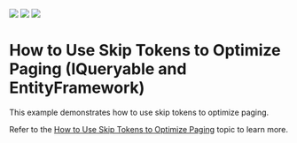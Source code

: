 <!-- default badges list -->
![](https://img.shields.io/endpoint?url=https://codecentral.devexpress.com/api/v1/VersionRange/132018169/21.1.1%2B)
[![](https://img.shields.io/badge/Open_in_DevExpress_Support_Center-FF7200?style=flat-square&logo=DevExpress&logoColor=white)](https://supportcenter.devexpress.com/ticket/details/T830599)
[![](https://img.shields.io/badge/📖_How_to_use_DevExpress_Examples-e9f6fc?style=flat-square)](https://docs.devexpress.com/GeneralInformation/403183)
<!-- default badges end -->
# How to Use Skip Tokens to Optimize Paging (IQueryable and EntityFramework)
This example demonstrates how to use skip tokens to optimize paging.

Refer to the <a href="https://documentation.devexpress.com/WPF/120298/Controls-and-Libraries/Data-Grid/Binding-to-Data/Binding-to-any-Data-Source-with-Virtual-Sources/How-to-Use-Skip-Tokens-to-Optimize-Paging">How to Use Skip Tokens to Optimize Paging</a> topic to learn more.
